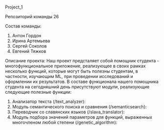 Project_1 

Репозиторий команды 26

Состав команды:
1. Антон Гордон
2. Ирина Артемьева
3. Сергей Соколов
4. Евгений Тяжков

Описание проекта:
Наш проект предсталяет собой помощник студента - многофункциональное приложение, реализующее в своих рамках несколько функций, которые могут быть полезны студентам,
в частности, изучающим ML, при проведении исследований и оформлении их результатов. В составе функционала нашего помощника студента на сегодняшний день присутствуют модули,
реализующие следующие полезные функции:

1. Анализатор текста (/text_analyzer):
2. Модуль семантического поиска и сравнения (/semanticsearch):
3. Переводчик со славянских языков (/slava_translator):
4. Модуль подбора значений параметров для функций, выраженных многочленом любой степени (/genetic_algorithm):
   
